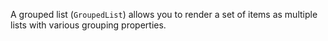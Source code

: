 A grouped list (`GroupedList`) allows you to render a set of items as multiple lists with various grouping properties.
